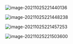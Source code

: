 



![image-20211025221440136](D:\dev\AllNote\.mdnote\assets\image-20211025221440136.png)

![image-20211025221448238](D:\dev\AllNote\.mdnote\assets\image-20211025221448238.png)

![image-20211025221457253](D:\dev\AllNote\.mdnote\assets\image-20211025221457253.png)

![image-20211025221503600](D:\dev\AllNote\.mdnote\assets\image-20211025221503600.png)	